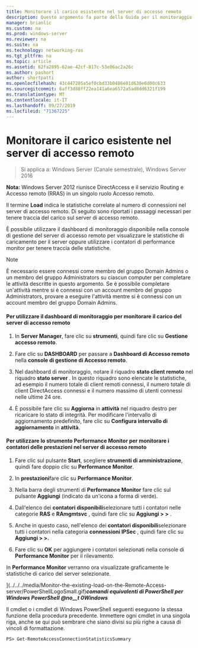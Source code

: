 ```yaml
---
title: Monitorare il carico esistente nel server di accesso remoto
description: Questo argomento fa parte della Guida per il monitoraggio e l'accounting di accesso remoto in Windows Server 2016.
manager: brianlic
ms.custom: na
ms.prod: windows-server
ms.reviewer: na
ms.suite: na
ms.technology: networking-ras
ms.tgt_pltfrm: na
ms.topic: article
ms.assetid: 62fa2895-62ae-42cf-817c-53e06ac2a26c
ms.author: pashort
author: shortpatti
ms.openlocfilehash: 43c447205a5ef0cbd33b0486e01d630e6d00c633
ms.sourcegitcommit: 6aff3d88ff22ea141a6ea6572a5ad8dd6321f199
ms.translationtype: MT
ms.contentlocale: it-IT
ms.lasthandoff: 09/27/2019
ms.locfileid: "71367225"
---
```

# <a name="monitor-the-existing-load-on-the-remote-access-server"></a>Monitorare il carico esistente nel server di accesso remoto

>Si applica a: Windows Server (Canale semestrale), Windows Server 2016

**Nota:** Windows Server 2012 riunisce DirectAccess e il servizio Routing e Accesso remoto (RRAS) in un singolo ruolo Accesso remoto.  
  
Il termine **Load** indica le statistiche correlate al numero di connessioni nel server di accesso remoto. Di seguito sono riportati i passaggi necessari per tenere traccia del carico sul server di accesso remoto.  
  
È possibile utilizzare il dashboard di monitoraggio disponibile nella console di gestione del server di accesso remoto per visualizzare le statistiche di caricamento per il server oppure utilizzare i contatori di performance monitor per tenere traccia delle statistiche.  
  
> [!NOTE]  
> È necessario essere connessi come membro del gruppo Domain Admins o un membro del gruppo Administrators su ciascun computer per completare le attività descritte in questo argomento. Se è possibile completare un'attività mentre si è connessi con un account membro del gruppo Administrators, provare a eseguire l'attività mentre si è connessi con un account membro del gruppo Domain Admins.  
  
#### <a name="to-use-the-monitoring-dashboard-to-monitor-the-remote-access-server-load"></a>Per utilizzare il dashboard di monitoraggio per monitorare il carico del server di accesso remoto  
  
1.  In **Server Manager**, fare clic su **strumenti**, quindi fare clic su **Gestione accesso remoto**.  
  
2.  Fare clic su **DASHBOARD** per passare a **Dashboard di Accesso remoto** nella **console di gestione di Accesso remoto**.  
  
3.  Nel dashboard di monitoraggio, notare il riquadro **stato client remoto** nel riquadro **stato server** . In questo riquadro sono elencate le statistiche, ad esempio il numero totale di client remoti connessi, il numero totale di client DirectAccess connessi e il numero massimo di utenti connessi nelle ultime 24 ore.  
  
4.  È possibile fare clic su **Aggiorna** in **attività** nel riquadro destro per ricaricare lo stato di integrità. Per modificare l'intervallo di aggiornamento predefinito, fare clic su **Configura intervallo di aggiornamento** in **attività**.  
  
#### <a name="to-use-the-performance-monitor-tool-to-monitor-performance-counters-on-the-remote-access-server"></a>Per utilizzare lo strumento Performance Monitor per monitorare i contatori delle prestazioni nel server di accesso remoto  
  
1.  Fare clic sul pulsante **Start**, scegliere **strumenti di amministrazione**, quindi fare doppio clic su **Performance Monitor**.  
  
2.  In **prestazioni**fare clic su **Performance Monitor**.  
  
3.  Nella barra degli strumenti di **Performance Monitor** fare clic sul pulsante **Aggiungi** (indicato da un'icona a forma di verde).  
  
4.  Dall'elenco dei **contatori disponibili**selezionare tutti i contatori nelle categorie **RAS** e **RAmgmtsvc** , quindi fare clic su **Aggiungi > >** .  
  
5.  Anche in questo caso, nell'elenco dei **contatori disponibili**selezionare tutti i contatori nella categoria **connessioni IPSec** , quindi fare clic su **Aggiungi > >.**  
  
6.  Fare clic su **OK** per aggiungere i contatori selezionati nella console di **Performance Monitor** per il rilevamento.  
  
In **Performance Monitor** verranno ora visualizzate graficamente le statistiche di carico del server selezionate.  
  
](../../../media/Monitor-the-existing-load-on-the-Remote-Access-server/PowerShellLogoSmall.gif)***<em>comandi equivalenti</em> di PowerShell per Windows PowerShell @no__t 0Windows***  
  
Il cmdlet o i cmdlet di Windows PowerShell seguenti eseguono la stessa funzione della procedura precedente. Immettere ogni cmdlet in una singola riga, anche se qui può sembrare che siano divisi su più righe a causa di vincoli di formattazione.  
  
```  
PS> Get-RemoteAccessConnectionStatisticsSummary  
```  
  


